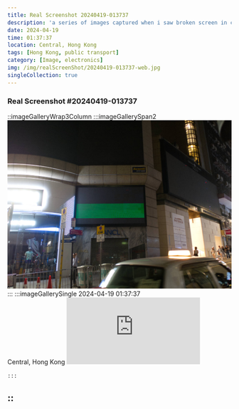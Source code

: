 ```yaml
---
title: Real Screenshot 20240419-013737
description: 'a series of images captured when i saw broken screen in city'
date: 2024-04-19
time: 01:37:37
location: Central, Hong Kong
tags: [Hong Kong, public transport]
category: [Image, electronics]
img: /img/realScreenShot/20240419-013737-web.jpg
singleCollection: true
---
```


### Real Screenshot #20240419-013737

::imageGalleryWrap3Column
    :::imageGallerySpan2
     ![alt text](/img/realScreenShot/20240419-013737-web.jpg)
    :::
    :::imageGallerySingle
    2024-04-19 01:37:37     
    Central, Hong Kong
    <iframe style="aspect-ratio: 16/9;" class="w-full " src="https://www.youtube.com/embed/fjbIbe7BV24?si=13Uczr17mns5eR0J&amp;controls=0" title="YouTube video player" frameborder="0" allow="accelerometer; autoplay; clipboard-write; encrypted-media; gyroscope; picture-in-picture; web-share" allowfullscreen></iframe>
    
    :::
::
---